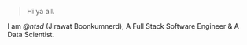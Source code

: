 

> Hi ya all.


I am *@ntsd* (Jirawat Boonkumnerd), A Full Stack Software Engineer & A Data Scientist.
